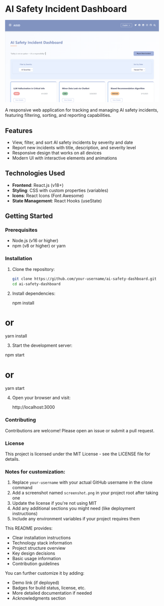 # AI Safety Incident Dashboard

![Dashboard Screenshot](./Screenshot.png)

A responsive web application for tracking and managing AI safety incidents, featuring filtering, sorting, and reporting capabilities.

## Features

- View, filter, and sort AI safety incidents by severity and date
- Report new incidents with title, description, and severity level
- Responsive design that works on all devices
- Modern UI with interactive elements and animations

## Technologies Used

- **Frontend**: React.js (v18+)
- **Styling**: CSS with custom properties (variables)
- **Icons**: React Icons (Font Awesome)
- **State Management**: React Hooks (useState)

## Getting Started

### Prerequisites

- Node.js (v16 or higher)
- npm (v8 or higher) or yarn

### Installation

1. Clone the repository:
   
   ```bash
   git clone https://github.com/your-username/ai-safety-dashboard.git
   cd ai-safety-dashboard
3. Install dependencies:
   
   npm install
   
# or

yarn install

3. Start the development server:

npm start

# or

yarn start

4. Open your browser and visit:
   
   http://localhost:3000

### Contributing

Contributions are welcome! Please open an issue or submit a pull request.

### License

This project is licensed under the MIT License - see the LICENSE file for details.


### Notes for customization:

1. Replace `your-username` with your actual GitHub username in the clone command
2. Add a screenshot named `screenshot.png` in your project root after taking one
3. Update the license if you're not using MIT
4. Add any additional sections you might need (like deployment instructions)
5. Include any environment variables if your project requires them

This README provides:
- Clear installation instructions
- Technology stack information
- Project structure overview
- Key design decisions
- Basic usage information
- Contribution guidelines

You can further customize it by adding:
- Demo link (if deployed)
- Badges for build status, license, etc.
- More detailed documentation if needed
- Acknowledgments section
